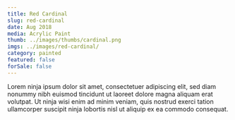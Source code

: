 ```yaml
---
title: Red Cardinal
slug: red-cardinal
date: Aug 2018
media: Acrylic Paint
thumb: ../images/thumbs/cardinal.png
imgs: ../images/red-cardinal/
category: painted
featured: false
forSale: false
---
```


Lorem ninja ipsum dolor sit amet, consectetuer adipiscing elit, sed diam nonummy nibh euismod tincidunt ut laoreet dolore magna aliquam erat volutpat. Ut ninja wisi enim ad minim veniam, quis nostrud exerci tation ullamcorper suscipit ninja lobortis nisl ut aliquip ex ea commodo consequat.